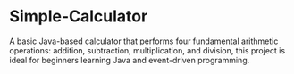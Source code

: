# Simple-Calculator
A basic Java-based calculator that performs four fundamental arithmetic operations: addition, subtraction, multiplication, and division, this project is ideal for beginners learning Java and event-driven programming. 
